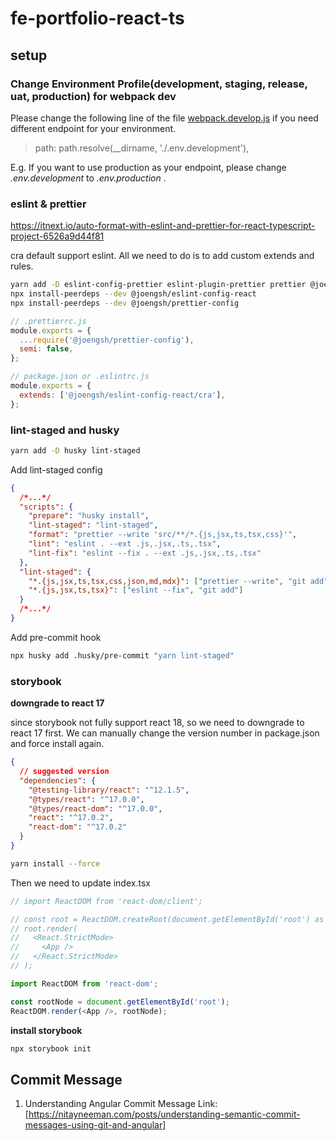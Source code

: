 # fe-portfolio-react-ts

## setup

### Change Environment Profile(development, staging, release, uat, production) for webpack dev

Please change the following line of the file [webpack.develop.js](config/webpack.develop.js) if you need different endpoint for your environment.

> path: path.resolve(\_\_dirname, './.env.development'),

E.g. If you want to use production as your endpoint, please change _.env.development_ to _.env.production_ .

### eslint & prettier

https://itnext.io/auto-format-with-eslint-and-prettier-for-react-typescript-project-6526a9d44f81

cra default support eslint. All we need to do is to add custom extends and rules.

```bash
yarn add -D eslint-config-prettier eslint-plugin-prettier prettier @joengsh/eslint-config-react @joengsh/prettier-config
npx install-peerdeps --dev @joengsh/eslint-config-react
npx install-peerdeps --dev @joengsh/prettier-config
```

```javascript
// .prettierrc.js
module.exports = {
  ...require('@joengsh/prettier-config'),
  semi: false,
};

// package.json or .eslintrc.js
module.exports = {
  extends: ['@joengsh/eslint-config-react/cra'],
};
```

### lint-staged and husky

```bash
yarn add -D husky lint-staged
```

Add lint-staged config

```json
{
  /*...*/
  "scripts": {
    "prepare": "husky install",
    "lint-staged": "lint-staged",
    "format": "prettier --write 'src/**/*.{js,jsx,ts,tsx,css}'",
    "lint": "eslint . --ext .js,.jsx,.ts,.tsx",
    "lint-fix": "eslint --fix . --ext .js,.jsx,.ts,.tsx"
  },
  "lint-staged": {
    "*.{js,jsx,ts,tsx,css,json,md,mdx}": ["prettier --write", "git add"],
    "*.{js,jsx,ts,tsx}": ["eslint --fix", "git add"]
  }
  /*...*/
}
```

Add pre-commit hook

```bash
npx husky add .husky/pre-commit "yarn lint-staged"
```

### storybook

**downgrade to react 17**

since storybook not fully support react 18, so we need to downgrade to react 17 first. We can manually change the version number in package.json and force install again.

```json
{
  // suggested version
  "dependencies": {
    "@testing-library/react": "^12.1.5",
    "@types/react": "^17.0.0",
    "@types/react-dom": "^17.0.0",
    "react": "^17.0.2",
    "react-dom": "^17.0.2"
  }
}
```

```bash
yarn install --force
```

Then we need to update index.tsx

```typescript
// import ReactDOM from 'react-dom/client';

// const root = ReactDOM.createRoot(document.getElementById('root') as HTMLElement);
// root.render(
//   <React.StrictMode>
//     <App />
//   </React.StrictMode>
// );

import ReactDOM from 'react-dom';

const rootNode = document.getElementById('root');
ReactDOM.render(<App />, rootNode);
```

**install storybook**

```bash
npx storybook init
```

## Commit Message

1. Understanding Angular Commit Message
   Link: [https://nitayneeman.com/posts/understanding-semantic-commit-messages-using-git-and-angular]

